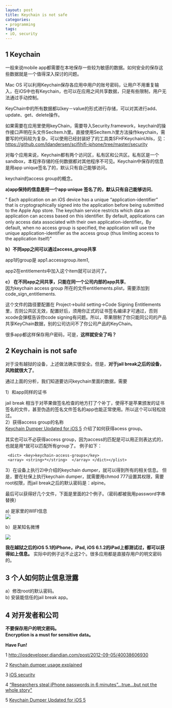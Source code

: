 ```yaml
---
layout: post  
title: Keychain is not safe  
categories:  
- programming  
tags:
- iO, security
---
```


## 1 Keychain ##

 
一般来说mobile app都需要在本地保存一些较为敏感的数据。如何安全的保存这些数据就是一个值得深入探讨的问题。

Mac OS 可以利用Keychain保存各应用中用户的账号密码，让用户不用重复输入，在iOS中也有Keychain，也可以在应用之间共享数据，只是有些限制，用户无法通过手动控制。

KeyChain中的所有数据都以key－value的形式进行存储，可以对其进行add、update、get、delete操作。

如果需要在应用里使用keyChain，需要导入Security.framework，keychain的操作接口声明在头文件SecItem.h里。直接使用SecItem.h里方法操作keychain，需要写的代码较为复杂，可以使用已经封装好了的工具类SFHFKeychainUtils，见：https://github.com/ldandersen/scifihifi-iphone/tree/master/security 


对每个应用来说，Keychain都有两个访问区，私有区和公共区。私有区是一个sandbox，本程序存储的任何数据都对其他程序不可见。Keychain中保存的信息是用app unique签名了的，默认只有自己能够访问。



keychain的access group的概念。  

**a)app保持的信息是用一个app unique 签名了的，默认只有自己能够访问**。

" Each application on an iOS device has a unique “application-identifier” that is cryptographically signed into the application before being submitted to the Apple App store.  The keychain service restricts which data an application can access based on this identifier.  By default, applications can only access data associated with their own application-identifier。By default, when no access group is specified, the application will use the unique application-identifier as the access group (thus limiting access to the application itself)"

**b）不同app之间可以通过access_group共享**

app1的group是 app1.accessgroup.item1,

app2在entitlements中加入这个item就可以访问了。

**c） 在不同app之间共享，只能在同一个公司内部的app共享**。  
因为keychain access group 所在的文件entitlements.plist，需要添加到code_sign_entitlements.

这个文件的路径要配置在 Project->build setting->Code Signing Entitlements里，否则公共区无效，配置好后，须用你正式的证书签名编译才可通过，否则xcode会弹框告诉你code signing有问题。所以，苹果限制了你只能同公司的产品共享KeyChain数据，别的公司访问不了你公司产品的KeyChain。


很多app都这样保存用户密码，可是，**这样就安全了吗？**

## 2 Keychain is not safe ##

对于没有越狱的设备，上述做法确实很安全。但是，**对于jail break之后的设备，风险就很大了**。

通过上面的分析，我们知道要访问keychain里面的数据，需要


1）和app同样的证书

jail break 相当于对苹果做签名检查的地方打了个补丁，使得不是苹果颁发的证书签名的文件，甚至伪造的签名文件签名的app也能正常使用。所以这个可以轻松绕过。  
2）获得access group的名称  
[Keychain Dumper Updated for iOS 5](http://labs.neohapsis.com/2012/01/25/keychain-dumper-updated-for-ios-5/) 介绍了如何获得acess group。

其实也可以不必获得access group，因为access的匹配是可以用正则表达式的，也就是用*就可以匹配所有group了。
例子如下：


     <dict> <key>keychain-access-groups</key>
     <array> <string>*</string>  </array> </dict></plist>


3）在设备上执行2)中介绍的keychain dumper，就可以得到所有的相关信息。
但是，要在社保上执行keychain dumper，就需要用chmod 777设置其权限，需要root权限，而jail break之后的默认密码是：alpine。


最后可以获得好几个文件，下面是里面的2个例子。（密码都被我用password字串替换）

a) 是家里的WIFI信息  
![](http://farm6.staticflickr.com/5446/8937211262_0a3c9a75b6.jpg)

b）是某知名微博

![](http://farm6.staticflickr.com/5446/8937211262_0a3c9a75b6.jpg)

**我在越狱之后的iOS 5.1的iPhone，iPad, iOS 6.1.2的iPad上都测试过，都可以获得如上信息。**
实际中的例子远不止这2个。很多应用都是直接存用户的明文密码的。


## 3 个人如何防止信息泄露 ##
 a）修改root的默认密码。  
 b) 安装能信任的jail break app。


## 4 对开发者和公司 ##
 **不要保存用户的明文密码。**  
 **Encryption is a must for sensitive data。**


**Have Fun!**

1 http://iosdeveloper.diandian.com/post/2012-09-05/40038606930

2 [Keychain dumper usage explained](http://www.securitylearn.net/2012/03/27/keychain-dumper-usage-explained/)

3 [iOS security](http://images.apple.com/ipad/business/docs/iOS_Security_May12.pdf)

4 [“Researchers steal iPhone passwords in 6 minutes”…true…but not the whole story"](http://labs.neohapsis.com/2011/02/28/researchers-steal-iphone-passwords-in-6-minutes-true-but-not-the-whole-story/)

5 [Keychain Dumper Updated for iOS 5](http://labs.neohapsis.com/2012/01/25/keychain-dumper-updated-for-ios-5/)

     